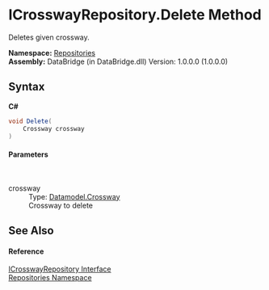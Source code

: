 # ICrosswayRepository.Delete Method 
 

Deletes given crossway.

**Namespace:**&nbsp;<a href="e0edd2e7-f86c-850a-35e3-670eb5412ec9">Repositories</a><br />**Assembly:**&nbsp;DataBridge (in DataBridge.dll) Version: 1.0.0.0 (1.0.0.0)

## Syntax

**C#**<br />
``` C#
void Delete(
	Crossway crossway
)
```


#### Parameters
&nbsp;<dl><dt>crossway</dt><dd>Type: <a href="bd723da4-3248-d5d5-7e19-6cbadee3d57f">Datamodel.Crossway</a><br />Crossway to delete</dd></dl>

## See Also


#### Reference
<a href="9f4a6b65-991c-d23a-c99f-150a8f6aed47">ICrosswayRepository Interface</a><br /><a href="e0edd2e7-f86c-850a-35e3-670eb5412ec9">Repositories Namespace</a><br />